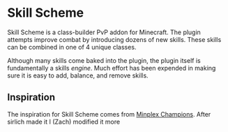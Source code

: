 # Skill Scheme
Skill Scheme is a class-builder PvP addon for Minecraft. 
The plugin attempts improve combat by introducing dozens of new skills.
These skills can be combined in one of 4 unique classes.

Although many skills come baked into the plugin, the plugin itself is 
fundamentally a skills *engine*. Much effort has been expended in making sure
it is easy to add, balance, and remove skills.

## Inspiration
The inspiration for Skill Scheme comes from [Minplex Champions](https://www.mineplex.com/games/champions/). 
After sirlich made it I (Zach) modified it more
